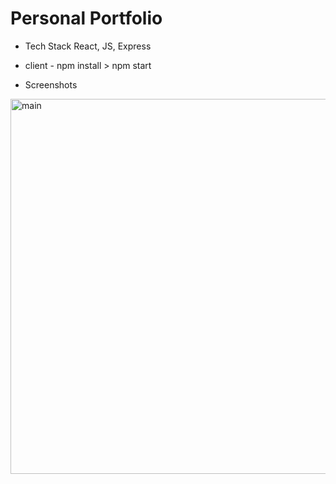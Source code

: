 # Personal Portfolio

* Tech Stack
  React, JS, Express


* client - npm install > npm start

* Screenshots
<img width="600" alt="main" src="https://user-images.githubusercontent.com/60384482/81046766-0bd69c80-8ef4-11ea-80ce-c059124be584.png">

